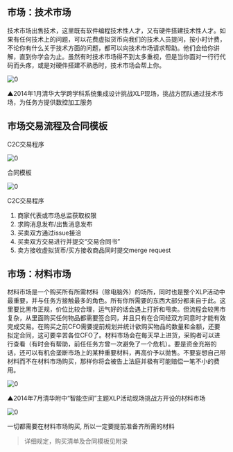 ## 市场：技术市场

技术市场出售技术，这里既有软件编程技术性人才，又有硬件搭建技术性人才。如果有任何技术上的问题，可以花费虚拟货币向我们的技术人员提问，按小时计费，不论你有什么关于技术方面的问题，都可以向技术市场请求帮助。他们会给你讲解，直到你学会为止。虽然有时技术市场得不到太多重视，但是当你面对一行行代码而头疼，或是对硬件搭建不熟悉时，技术市场会帮上你。

![0](../assets/execution/tech_market/00.jpg)

▲2014年1月清华大学跨学科系统集成设计挑战XLP现场，挑战方团队通过技术市场，为任务方提供数控加工服务


## 市场交易流程及合同模板

C2C交易程序

![0](../assets/wuguoqiang/marketing001.jpg)


合同模板

![0](../assets/execution/tech_market/01.jpg)

C2C交易程序
1. 商家代表或市场总监获取权限
1. 求购消息发布/出售消息发布
1. 买卖双方通过issue接洽
1. 买卖双方交易进行并提交“交易合同书”
1. 卖方接收虚拟货币/买方接收商品同时提交merge request



##  市场：材料市场

材料市场是一个购买所有所需材料（除电脑外）的场所，同时也是整个XLP活动中最重要，并与任务方接触最多的角色。所有你所需要的东西大部分都来自于此。这里要比黑市正规，价位比较合理，运气好的话会遇上打折和甩卖。但流程会较黑市复杂，从里面购买任何物品都需要签合同，并且只有在合同经双方同意时才能有效完成交易。在购买之前CFO需要提前规划并统计欲购买物品的数量和金额，还要拟定合同，这可要辛苦各位CFO了。材料市场会在每天早上进货，采购者可以进行查看（有时会有帮助，前任任务方曾一次避免了一个危机）。要是资金充裕的话，还可以有机会垄断市场上的某种重要材料，再高价予以抛售。不要妄想自己带材料而不在材料市场购买，那样你将会被告上法庭并极有可能赔偿一笔不小的费用。

![0](../assets/execution/tech_market/02.jpg)

▲2014年7月清华附中“智能空间”主题XLP活动现场挑战方开设的材料市场


![0](../assets/execution/tech_market/03.jpg)


一切都需要在材料市场购买,
所以一定要提前准备齐所需的材料

>详细规定，购买清单及合同模板见附录

